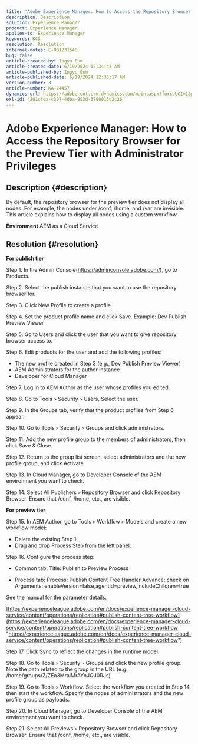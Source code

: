 ```yaml
---
title: 'Adobe Experience Manager: How to Access the Repository Browser for the Preview Tier with Administrator Privileges'
description: Description
solution: Experience Manager
product: Experience Manager
applies-to: Experience Manager
keywords: KCS
resolution: Resolution
internal-notes: E-001231548
bug: false
article-created-by: Ingyu Eum
article-created-date: 6/19/2024 12:34:43 AM
article-published-by: Ingyu Eum
article-published-date: 6/19/2024 12:35:17 AM
version-number: 3
article-number: KA-24457
dynamics-url: https://adobe-ent.crm.dynamics.com/main.aspx?forceUCI=1&pagetype=entityrecord&etn=knowledgearticle&id=c511afb5-d32d-ef11-840a-6045bd029b18
exl-id: 4201cfea-c307-4dba-993d-3790015d2c26
---
```

# Adobe Experience Manager: How to Access the Repository Browser for the Preview Tier with Administrator Privileges

## Description {#description}


By default, the repository browser for the preview tier does not display all nodes. For example, the nodes under /conf, /home, and /var are invisible. This article explains how to display all nodes using a custom workflow.

<b>Environment</b>
 AEM as a Cloud Service


## Resolution {#resolution}


<b>For publish tier</b>

Step 1. In the Admin Console(https://adminconsole.adobe.com/), go to Products.

Step 2. Select the publish instance that you want to use the repository browser for.

Step 3. Click New Profile to create a profile.

Step 4. Set the product profile name and click Save.
Example: Dev Publish Preview Viewer

Step 5. Go to Users and click the user that you want to give repository browser access to.

Step 6. Edit products for the user and add the following profiles:
- The new profile created in Step 3 (e.g., Dev Publish Preview Viewer)
- AEM Administrators for the author instance
- Developer for Cloud Manager

Step 7. Log in to AEM Author as the user whose profiles you edited.

Step 8. Go to Tools `>`  Security `>`  Users, Select the user.

Step 9. In the Groups tab, verify that the product profiles from Step 6 appear.

Step 10. Go to Tools `>`  Security `>`  Groups and click administrators.

Step 11. Add the new profile group to the members of administrators, then click Save & Close.

Step 12. Return to the group list screen, select administrators and the new profile group, and click Activate.

Step 13. In Cloud Manager, go to Developer Console of the AEM environment you want to check.

Step 14. Select All Publishers `>`  Repository Browser and click Repository Browser.
Ensure that /conf, /home, etc., are visible.

<b>For preview tier</b>

Step 15. In AEM Author, go to Tools `>`  Workflow `>`  Models and create a new workflow model:
- Delete the existing Step 1.
- Drag and drop Process Step from the left panel.

Step 16. Configure the process step:

- Common tab:
Title: Publish to Preview Process

- Process tab:
Process: Publish Content Tree
Handler Advance: check on
Arguments: enableVersion=false,agentId=preview,includeChildren=true

See the manual for the parameter details.

[https://experienceleague.adobe.com/en/docs/experience-manager-cloud-service/content/operations/replication#publish-content-tree-workflow](https://experienceleague.adobe.com/en/docs/experience-manager-cloud-service/content/operations/replication#publish-content-tree-workflow "https://experienceleague.adobe.com/en/docs/experience-manager-cloud-service/content/operations/replication#publish-content-tree-workflow")



Step 17. Click Sync to reflect the changes in the runtime model.

Step 18. Go to Tools `>`  Security `>`  Groups and click the new profile group.
Note the path related to the group in the URL (e.g., /home/groups/Z/ZEa3MraiMrAYnJQJ0RJs).

Step 19. Go to Tools `>`  Workflow. Select the workflow you created in Step 14, then start the workflow.
Specify the nodes of administrators and the new profile group as payloads.

Step 20. In Cloud Manager, go to Developer Console of the AEM environment you want to check.

Step 21. Select All Previews `>`  Repository Browser and click Repository Browser.
Ensure that /conf, /home, etc., are visible.
